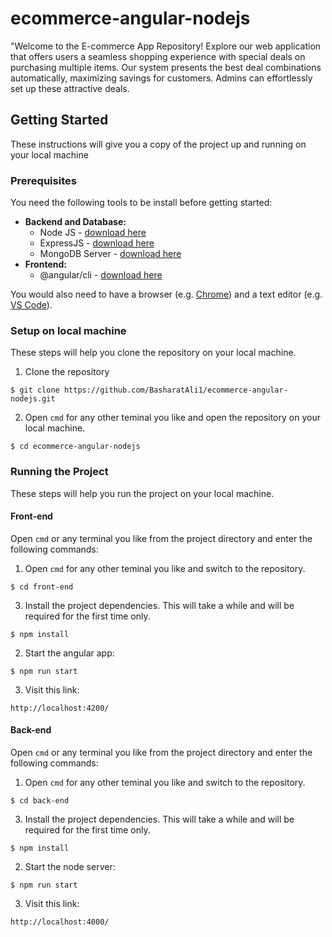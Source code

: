 # ecommerce-angular-nodejs
"Welcome to the E-commerce App Repository!  Explore our web application that offers users a seamless shopping experience with special deals on purchasing multiple items. Our system presents the best deal combinations automatically, maximizing savings for customers. Admins can effortlessly set up these attractive deals.

## Getting Started
These instructions will give you a copy of the project up and running on your local machine

### Prerequisites
You need the following tools to be install before getting started:


 - **Backend and Database:**
 	- Node JS - [download here](https://nodejs.org/en/download/current/)
 	- ExpressJS - [download here](https://expressjs.com/)
 	- MongoDB Server - [download here](https://dotnet.microsoft.com/download/dotnet/3.1)
 - **Frontend:**
	- @angular/cli - [download here](https://angular.io/cli)

You would also need to have a browser (e.g. [Chrome](https://www.google.com/intl/en_pk/chrome/)) and a text editor (e.g. [VS Code](https://code.visualstudio.com/download)).

### Setup on local machine
These steps will help you clone the repository on your local machine.
 1.  Clone the repository
```
$ git clone https://github.com/BasharatAli1/ecommerce-angular-nodejs.git
```
 2. Open `cmd` for any other teminal you like and open the repository on your local machine.
```
$ cd ecommerce-angular-nodejs
```

### Running the Project
These steps will help you run the project on your local machine.
#### Front-end
Open `cmd` or any terminal you like from the project directory and enter the following commands:

 1. Open `cmd` for any other teminal you like and switch to the repository.
```
$ cd front-end
```
 3. Install the project dependencies. This will take a while and will be required for the first time only.
```
$ npm install
```
 2. Start the angular app:
```
$ npm run start
```
 3. Visit this link:
```
http://localhost:4200/
```

#### Back-end
Open `cmd` or any terminal you like from the project directory and enter the following commands:

 1. Open `cmd` for any other teminal you like and switch to the repository.
```
$ cd back-end
```
 3. Install the project dependencies. This will take a while and will be required for the first time only.
```
$ npm install
```
 2. Start the node server:
```
$ npm run start
```
 3. Visit this link:
```
http://localhost:4000/
```
